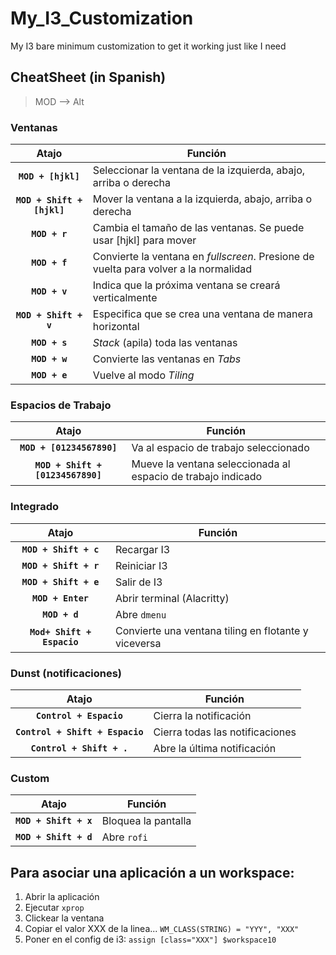 # My_I3_Customization
My I3 bare minimum customization to get it working just like I need

## CheatSheet (in Spanish)

> MOD --> Alt

### Ventanas

|             Atajo            | Función                                                                              |
|:----------------------------:|--------------------------------------------------------------------------------------|
|     **`MOD + [hjkl]`**     | Seleccionar la ventana de la izquierda, abajo, arriba o derecha                      |
| **`MOD + Shift + [hjkl]`** | Mover la ventana a la izquierda, abajo, arriba o derecha                             |
|        **`MOD + r`**       | Cambia el tamaño de las ventanas. Se puede usar [hjkl] para mover                    |
|        **`MOD + f`**       | Convierte la ventana en *fullscreen*. Presione de vuelta para volver a la normalidad |
|        **`MOD + v`**       | Indica que la próxima ventana se creará verticalmente                                |
|    **`MOD + Shift + v`**   | Especifica que se crea una ventana de manera horizontal                              |
|        **`MOD + s`**       | *Stack* (apila) toda las ventanas                                                    |
|        **`MOD + w`**       | Convierte las ventanas en *Tabs*                                                     |
|        **`MOD + e`**       | Vuelve al modo *Tiling*                                                              |

### Espacios de Trabajo

|                Atajo                | Función                                                      |
|:-----------------------------------:|--------------------------------------------------------------|
|     **`MOD + [01234567890]`**     | Va al espacio de trabajo seleccionado                        |
| **`MOD + Shift + [01234567890]`** | Mueve la ventana seleccionada al espacio de trabajo indicado |

### Integrado

|            Atajo           | Función                                              |
|:--------------------------:|------------------------------------------------------|
|    **`MOD + Shift + c`**   | Recargar I3                                          |
|    **`MOD + Shift + r`**   | Reiniciar I3                                         |
|    **`MOD + Shift + e`**   | Salir de I3                                          |
|      **`MOD + Enter`**     | Abrir terminal (Alacritty)                           |
|        **`MOD + d`**       | Abre `dmenu`                                         |
| **`Mod+ Shift + Espacio`** | Convierte una ventana tiling en flotante y viceversa |

### Dunst (notificaciones)

|              Atajo              | Función                         |
|:-------------------------------:|---------------------------------|
|     **`Control + Espacio`**     | Cierra la notificación          |
| **`Control + Shift + Espacio`** | Cierra todas las notificaciones |
|    **`Control + Shift + .`**    | Abre la última notificación     |

### Custom

|          Atajo          | Función             |
|:-----------------------:|---------------------|
| **`MOD + Shift + x`** | Bloquea la pantalla |
| **`MOD + Shift + d`** | Abre `rofi`         |

## Para asociar una aplicación a un workspace:
1. Abrir la aplicación
2. Ejecutar `xprop`
3. Clickear la ventana
4. Copiar el valor XXX de la linea...
``
WM_CLASS(STRING) = "YYY", "XXX"
``
5. Poner en el config de i3: `assign [class="XXX"] $workspace10`
